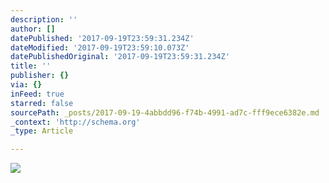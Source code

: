 ```yaml
---
description: ''
author: []
datePublished: '2017-09-19T23:59:31.234Z'
dateModified: '2017-09-19T23:59:10.073Z'
datePublishedOriginal: '2017-09-19T23:59:31.234Z'
title: ''
publisher: {}
via: {}
inFeed: true
starred: false
sourcePath: _posts/2017-09-19-4abbdd96-f74b-4991-ad7c-fff9ece6382e.md
_context: 'http://schema.org'
_type: Article

---
```

![](https://the-grid-user-content.s3-us-west-2.amazonaws.com/1a9dd93d-d4ba-4db8-8394-e085c24f2060.png)
